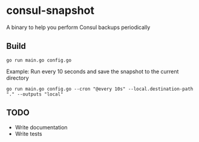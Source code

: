 # consul-snapshot

A binary to help you perform Consul backups periodically

## Build

`go run main.go config.go`

Example: Run every 10 seconds and save the snapshot to the current directory

`go run main.go config.go --cron "@every 10s" --local.destination-path "." --outputs "local"`

## TODO

* Write documentation
* Write tests